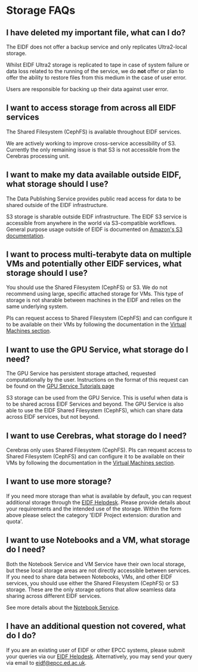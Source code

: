 # Storage FAQs

## I have deleted my important file, what can I do?

The EIDF does not offer a backup service and only replicates Ultra2-local storage.

Whilst EIDF Ultra2 storage is replicated to tape in case of system failure or data loss related to the running of the service, we do **not** offer or plan to offer the ability to restore files from this medium in the case of user error.

Users are responsible for backing up their data against user error.

## I want to access storage from across all EIDF services

The Shared Filesystem (CephFS) is available throughout EIDF services.

We are actively working to improve cross-service accessibility of S3. Currently the only remaining issue is that S3 is not accessible from the Cerebras processing unit.

## I want to make my data available outside EIDF, what storage should I use?

The Data Publishing Service provides public read access for data to be shared outside of the EIDF infrastructure.

S3 storage is sharable outside EIDF infrastructure. The EIDF S3 service is accessible from anywhere in the world via S3-compatible workflows. General purpose usage outside of EIDF is documented on [Amazon's S3 documentation](https://docs.aws.amazon.com/AmazonS3/latest/userguide/Welcome.html).

## I want to process multi-terabyte data on multiple VMs and potentially other EIDF services, what storage should I use?

You should use the Shared Filesystem (CephFS) or S3. We do not recommend using large, specific attached storage for VMs. This type of storage is not sharable between machines in the EIDF and relies on the same underlying system.

PIs can request access to Shared Filesystem (CephFS) and can configure it to be available on their VMs by following the documentation in the [Virtual Machines section](https://docs.eidf.ac.uk/services/virtualmachines/sharedfs/).

## I want to use the GPU Service, what storage do I need?

The GPU Service has persistent storage attached, requested computationally by the user. Instructions on the format of this request can be found on the [GPU Service Tutorials page](https://docs.eidf.ac.uk/services/gpuservice/training/L2_requesting_persistent_volumes/#:~:text=Please%20consider%20migrating%20your%20data%20onto%20CephFS,to%20use%20the%20new%20storage%20class%20afterwards.)

S3 storage can be used from the GPU Service. This is useful when data is to be shared across EIDF Services and beyond. The GPU Service is also able to use the EIDF Shared Filesystem (CephFS), which can share data across EIDF services, but not beyond.

## I want to use Cerebras, what storage do I need?

Cerebras only uses Shared Filesystem (CephFS). PIs can request access to Shared Filesystem (CephFS) and can configure it to be available on their VMs by following the documentation in the [Virtual Machines section](https://docs.eidf.ac.uk/services/virtualmachines/sharedfs/).

## I want to use more storage?

If you need more storage than what is available by default, you can request additional storage through the [EIDF Helpdesk](https://portal.eidf.ac.uk/queries/submit). Please provide details about your requirements and the intended use of the storage. Within the form above please select the category 'EIDF Project extension: duration and quota'.

## I want to use Notebooks and a VM, what storage do I need?

Both the Notebook Service and VM Service have their own local storage, but these local storage areas are not directly accessible between services. If you need to share data between Notebooks, VMs, and other EIDF services, you should use either the Shared Filesystem (CephFS) or S3 storage. These are the only storage options that allow seamless data sharing across different EIDF services.

See more details about the [Notebook Service](../services/jhub/index.md).

## I have an additional question not covered, what do I do?

If you are an existing user of EIDF or other EPCC systems, please submit your queries via our [EIDF Helpdesk](https://portal.eidf.ac.uk/queries/submit). Alternatively, you may send your query via email to [eidf@epcc.ed.ac.uk](mailto:eidf@epcc.ed.ac.uk).
